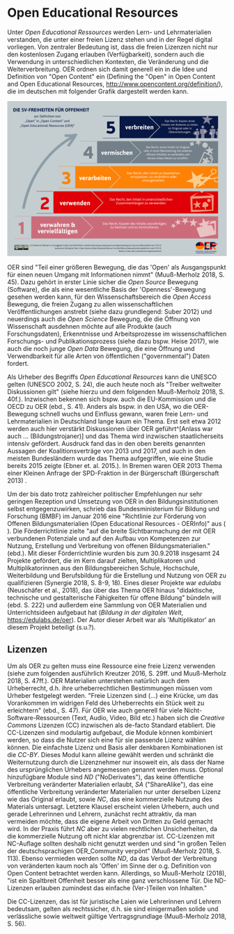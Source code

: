 # Open Educational Resources

Unter _Open Educational Ressources_ werden Lern- und Lehrmaterialien
verstanden, die unter einer freien Lizenz stehen und in der Regel digital
vorliegen. Von zentraler Bedeutung ist, dass die freien Lizenzen nicht nur den
kostenlosen Zugang erlauben (Verfügbarkeit), sondern auch die Verwendung in
unterschiedlichen Kontexten, die Veränderung und die Weiterverbreitung. OER
ordnen sich damit generell ein in die Idee und Definition von "Open Content"
ein (Defining the "Open" in Open Content and Open Educational Resources,
http://www.opencontent.org/definition/), die im deutschen mit folgender Grafik
dargestellt werden kann.

![OER Infografik](20180111Infografik_5V.png)

<!-- ggf. den Inhalt lieber als Liste und Zitat rein; Zitat nach Muuß-Merholz 2018, S. 42f. -->

OER sind "Teil einer größeren Bewegung, die das 'Open' als Ausgangspunkt für
einen neuen Umgang mit Informationen nimmt" (Muuß-Merholz 2018, S. 45). Dazu
gehört in erster Linie sicher die _Open Source_ Bewegung (Software), die als eine
wesentliche Basis der 'Openness'-Bewegung gesehen werden kann, für den
Wissenschaftsbereich die _Open Access_ Bewegung, die freien Zugang zu allen
wissenschaftlichen Veröffentlichungen anstrebt (siehe dazu grundlegend: Suber
2012) und neuerdings auch die _Open Science_ Bewegung, die die Öffnung von
Wissenschaft ausdehnen möchte auf alle Produkte (auch Forschungsdaten),
Erkenntnisse und Arbeitsprozesse im wissenschaftlichen Forschungs- und
Publikationsprozess (siehe dazu bspw. Heise 2017), wie auch die noch junge
_Open Data_ Bewegung, die eine Öffnung und Verwendbarkeit für alle Arten von
öffentlichen ("governmental") Daten fordert.

<!-- Geschichte und Status in Deutschland -->
Als Urheber des Begriffs _Open Educational Resources_ kann die UNESCO gelten
(UNESCO 2002, S. 24), die auch heute noch als "Treiber weltweiter Diskussionen
gilt" (siehe hierzu und dem folgenden Muuß-Merholz 2018, S. 40f.). Inzwischen
bekennen sich bspw. auch die EU-Kommission und die OECD zu OER (ebd., S. 41).
Anders als bspw. in den USA, wo die OER-Bewegung schnell wuchs und Einfluss
gewann, waren freie Lern- und Lehrmaterialien in Deutschland lange kaum ein
Thema. Erst seit etwa 2012 werden auch hier verstärkt Diskussionen über OER
geführt^[Anlass war auch ... (Bildungstrojaner)] und das Thema wird inzwischen
staatlicherseits intensiv gefördert. Ausdruck fand das in den oben bereits
genannten Aussagen der Koalitionsverträge von 2013 und 2017, und auch in den
meisten Bundesländern wurde das Thema aufgegriffen, wie eine Studie bereits
2015 zeigte (Ebner et. al. 2015.). In Bremen waren OER 2013 Thema einer Kleinen
Anfrage der SPD-Fraktion in der Bürgerschaft (Bürgerschaft 2013) <!-- muss
vielleicht nicht rein -->.

Um der bis dato trotz zahlreicher politischer Empfehlungen nur sehr geringen
Rezeption und Umsetzung von OER in den Bildungsinstitutionen selbst
entgegenzuwirken, schrieb das Bundesministerium für Bildung und Forschung
(BMBF) im Januar 2016 eine "Richtlinie zur Förderung von Offenen
Bildungsmaterialien (Open Educational Resources - OERInfo)" aus (<!--Quelle:
https://www.bmbf.de/foerderungen/bekanntmachung-1132.html --> ). Die
Förderrichtlinie zielte "auf die breite Sichtbarmachung der mit OER verbundenen
Potenziale und auf den Aufbau von Kompetenzen zur Nutzung, Erstellung und
Verbreitung von offenen Bildungsmaterialien." (ebd.). Mit dieser
Förderrichtlinie wurden bis zum 30.9.2018 insgesamt 24 Projekte gefördert, die
im Kern darauf zielten, Multiplikatoren und Multiplikatorinnen aus den
Bildungsbereichen Schule, Hochschule, Weiterbildung und Berufsbildung für die
Erstellung und Nutzung von OER zu qualifizieren (Synergie 2018, S. 8-9, 18).
Eines dieser Projekte war _edulabs_ (Neuschäfer et al., 2018), das über das
Thema OER hinaus "didaktische, technische und gestalterische Fähigkeiten für
offene Bildung" bündeln will (ebd. S. 222) und außerdem eine Sammlung von OER
Materialien und Unterrichtsideen aufgebaut hat (_Bildung in der digitalen Welt_,
https://edulabs.de/oer). Der Autor dieser Arbeit war als 'Multiplikator' an
diesem Projekt beteiligt (s.u.?).


## Lizenzen
<!-- vielleicht ein bisschen zu lang -->
Um als OER zu gelten muss eine Ressource eine freie Lizenz verwenden (siehe zum
folgenden ausführlich Kreutzer 2016, S. 29ff. und Muuß-Merholz 2018, S. 47ff.).
OER Materialien unterstehen natürlich auch dem Urheberrecht, d.h. ihre
urheberrechtlichen Bestimmungen müssen vom Urheber festgelegt werden. "Freie
Lizenzen sind (...) eine Krücke, um das Vorankommen im widrigen Feld des
Urheberrechts ein Stück weit zu erleichtern" (ebd., S. 47). Für OER wie auch
generell für viele Nicht-Software-Ressourcen (Text, Audio, Video, Bild etc.)
haben sich die _Creative Commons_ Lizenzen (CC) inzwischen als de-facto
Standard etabliert. Die CC-Lizenzen sind modulartig aufgebaut, die Module
können kombiniert werden, so dass die Nutzer sich eine für sie passende Lizenz
wählen können. Die einfachste Lizenz und Basis aller denkbaren Kombinationen
ist die  _CC-BY_. Dieses Modul kann alleine gewählt werden und schränkt die
Weiternutzung durch die Lizenznehmer nur insoweit ein, als dass der Name des
ursprünglichen Urhebers angemessen genannt werden muss. Optional hinzufügbare
Module sind _ND_ ("NoDerivates"), das keine öffentliche Verbreitung veränderter
Materialien erlaubt, _SA_ ("ShareAlike"), das eine öffentliche Verbreitung
veränderter Materialien nur unter derselben Lizenz wie das Original erlaubt,
sowie _NC_, das eine kommerzielle Nutzung des Materials untersagt. Letztere
Klausel erscheint vielen Urhebern, auch und gerade Lehrerinnen und Lehrern,
zunächst recht attraktiv, da man vermeiden möchte, dass die eigene Arbeit von
Dritten zu Geld gemacht wird. In der Praxis führt _NC_ aber zu vielen
rechtlichen Unsicherheiten, da die kommerzielle Nutzung oft nicht klar
abgrenzbar ist. CC-Lizenzen mit NC-Auflage sollten deshalb nicht genutzt werden
und sind "in großen Teilen der deutschsprachigen OER_Community verpönt"
(Muuß-Merholz 2018, S. 113). Ebenso vermieden werden sollte _ND_, da das Verbot
der Verbreitung von veränderten kaum noch als 'Offen' im Sinne der o.g.
Definition von Open Content betrachtet werden kann. Allerdings, so Muuß-Merholz
(2018), "ist ein Spaltbreit Offenheit besser als eine ganz verschlossene Tür.
Die ND-Lizenzen erlauben zumindest das einfache (Ver-)Teilen von Inhalten."
<!-- CC0 noch erwähnen? -->
Die CC-Lizenzen, das ist für juristische Laien wie Lehrerinnen und Lehrern
bedeutsam, gelten als rechtssicher, d.h. sie sind einigermaßen solide
und verlässliche sowie weltweit gültige Vertragsgrundlage (Muuß-Merholz 2018,
S. 56).

<!-- Grafik? -->


<!-- Übergang zur Begründung!? -->
